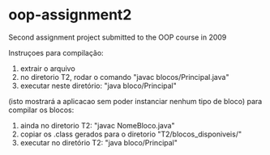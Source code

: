 # oop-assignment2
Second assignment project submitted to the OOP course in 2009


Instruçoes para compilação:

1. extrair o arquivo
2. no diretorio T2, rodar o comando "javac blocos/Principal.java"
3. executar neste diretório: "java bloco/Principal"

(isto mostrará a aplicacao sem poder instanciar nenhum tipo de bloco)
para compilar os blocos:

1. ainda no diretorio T2: "javac NomeBloco.java"
2. copiar os .class gerados para o diretorio "T2/blocos_disponiveis/"
3. executar no diretório T2: "java bloco/Principal"
